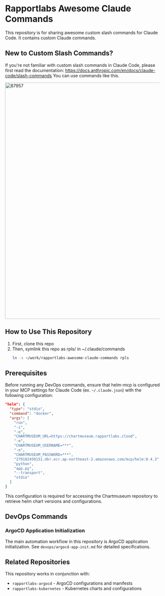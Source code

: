 # Rapportlabs Awesome Claude Commands

This repository is for sharing awesome custom slash commands for Claude Code. It contains custom Claude commands.

## New to Custom Slash Commands?

If you're not familiar with custom slash commands in Claude Code, please first read the documentation: https://docs.anthropic.com/en/docs/claude-code/slash-commands
You can use commands like this. 

<img width="1892" height="770" alt="87957" src="https://github.com/user-attachments/assets/05a4a7c9-c0b4-417d-b15b-9d02c4119daa" />


## How to Use This Repository

1. First, clone this repo
2. Then, symlink this repo as rpls/ in ~/.claude/commands
   ```bash
   ln -s ~/work/rapportlabs-awesome-claude-commands rpls
   ```

## Prerequisites

Before running any DevOps commands, ensure that helm-mcp is configured in your MCP settings for Claude Code (ex. `~/.claude.json`) with the following configuration:

```json
"helm": {
  "type": "stdio",
  "command": "docker",
  "args": [
    "run",
    "-i",
    "-e",
    "CHARTMUSEUM_URL=https://chartmuseum.rapportlabs.cloud",
    "-e",
    "CHARTMUSEUM_USERNAME=***",
    "-e",
    "CHARTMUSEUM_PASSWORD=***",
    "279182450151.dkr.ecr.ap-northeast-2.amazonaws.com/mcp/helm:0.4.3",
    "python",
    "app.py",
    "--transport",
    "stdio"
  ]
}
```

This configuration is required for accessing the Chartmuseum repository to retrieve helm chart versions and configurations.

## DevOps Commands

### ArgoCD Application Initialization

The main automation workflow in this repository is ArgoCD application initialization. See `devops/argocd-app-init.md` for detailed specifications.

## Related Repositories

This repository works in conjunction with:
- `rapportlabs-argocd` - ArgoCD configurations and manifests
- `rapportlabs-kubernetes` - Kubernetes charts and configurations
